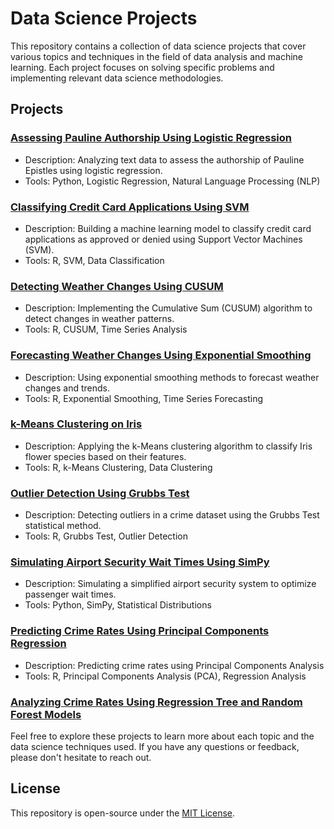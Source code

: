 # Data Science Projects

This repository contains a collection of data science projects that cover various topics and techniques in the field of data analysis and machine learning. Each project focuses on solving specific problems and implementing relevant data science methodologies.

## Projects

### [Assessing Pauline Authorship Using Logistic Regression](https://github.com/ericmcai/Projects/tree/main/Assessing%20Pauline%20Authorship%20Using%20Logistic%20Regression)
- Description: Analyzing text data to assess the authorship of Pauline Epistles using logistic regression.
- Tools: Python, Logistic Regression, Natural Language Processing (NLP)

### [Classifying Credit Card Applications Using SVM](https://github.com/ericmcai/Projects/tree/main/Classifying%20Credit%20Card%20Applications)
- Description: Building a machine learning model to classify credit card applications as approved or denied using Support Vector Machines (SVM).
- Tools: R, SVM, Data Classification

### [Detecting Weather Changes Using CUSUM](https://github.com/ericmcai/Projects/tree/main/Detecting%20Weather%20Changes)
- Description: Implementing the Cumulative Sum (CUSUM) algorithm to detect changes in weather patterns.
- Tools: R, CUSUM, Time Series Analysis

### [Forecasting Weather Changes Using Exponential Smoothing](https://github.com/ericmcai/Projects/tree/main/Forecasting%20Weather%20Changes)
- Description: Using exponential smoothing methods to forecast weather changes and trends.
- Tools: R, Exponential Smoothing, Time Series Forecasting

### [k-Means Clustering on Iris](https://github.com/ericmcai/Projects/tree/main/K-Means%20Clustering)
- Description: Applying the k-Means clustering algorithm to classify Iris flower species based on their features.
- Tools: R, k-Means Clustering, Data Clustering

### [Outlier Detection Using Grubbs Test](https://github.com/ericmcai/Projects/tree/main/Outlier%20Detection)
- Description: Detecting outliers in a crime dataset using the Grubbs Test statistical method.
- Tools: R, Grubbs Test, Outlier Detection

### [Simulating Airport Security Wait Times Using SimPy](https://github.com/ericmcai/Projects/tree/main/Airport%20Simulation)
- Description: Simulating a simplified airport security system to optimize passenger wait times.
- Tools: Python, SimPy, Statistical Distributions

### [Predicting Crime Rates Using Principal Components Regression]()
- Description: Predicting crime rates using Principal Components Analysis
- Tools: R, Principal Components Analysis (PCA), Regression Analysis

### [Analyzing Crime Rates Using Regression Tree and Random Forest Models]()

Feel free to explore these projects to learn more about each topic and the data science techniques used. If you have any questions or feedback, please don't hesitate to reach out.

## License

This repository is open-source under the [MIT License](LICENSE).

